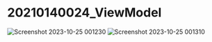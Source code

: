 # 20210140024_ViewModel
![Screenshot 2023-10-25 001230](https://github.com/teenagemess/20210140024_ViewModel/assets/93027449/c1ee1e51-4bc5-48d5-a6e2-52ede9851377)
![Screenshot 2023-10-25 001310](https://github.com/teenagemess/20210140024_ViewModel/assets/93027449/7af78da2-a379-4772-8c18-19de0fe83bf9)
